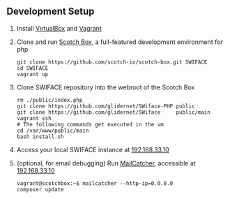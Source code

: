 ## Development Setup
1. Install [VirtualBox](https://www.virtualbox.org/wiki/Downloads) and [Vagrant](https://www.vagrantup.com/)

2. Clone and run [Scotch Box](https://box.scotch.io/), a full-featured development environment for php
   ```
   git clone https://github.com/scotch-io/scotch-box.git SWIFACE
   cd SWIFACE
   vagrant up
   ```

3. Clone SWIFACE repository into the webroot of the Scotch Box
   ```
   rm ./public/index.php
   git clone https://github.com/glidernet/SWiface-PHP public
   git clone https://github.com/glidernet/SWiface     public/main
   vagrant ssh
   # The following commands get executed in the vm
   cd /var/www/public/main
   bash install.sh
   ```

4. Access your local SWIFACE instance at [192.168.33.10](http://192.168.33.10)

5. (optional, for email debugging) Run [MailCatcher](http://mailcatcher.me/), accessible at [192.168.33.10](http://192.168.33.10:1080)
   ```
   vagrant@scotchbox:~$ mailcatcher --http-ip=0.0.0.0
   composer update
   ```
